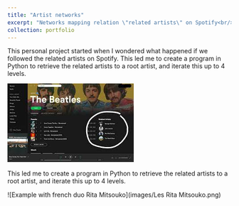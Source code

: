 ```yaml
---
title: "Artist networks"
excerpt: "Networks mapping relation \"related artists\" on Spotify<br/><img src='/images/Les Rita Mitsouko.png'>"
collection: portfolio
---
```


This personal project started when I wondered what happened if we followed the related artists on Spotify. This led me to create a program in Python to retrieve the related artists to a root artist, and iterate this up to 4 levels. 

![Related artists](/images/rel_artists.jpg)

This led me to create a program in Python to retrieve the related artists to a root artist, and iterate this up to 4 levels. 

![Example with french duo Rita Mitsouko](images/Les Rita Mitsouko.png)

